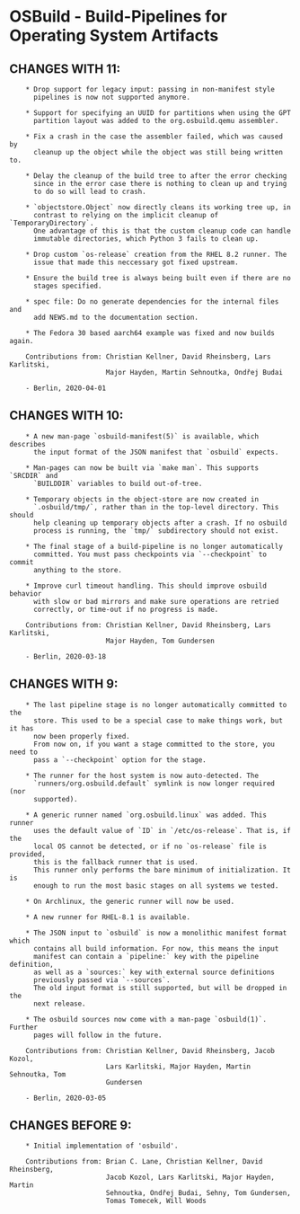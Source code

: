 # OSBuild - Build-Pipelines for Operating System Artifacts

## CHANGES WITH 11:

        * Drop support for legacy input: passing in non-manifest style
          pipelines is now not supported anymore.

        * Support for specifying an UUID for partitions when using the GPT
          partition layout was added to the org.osbuild.qemu assembler.

        * Fix a crash in the case the assembler failed, which was caused by
          cleanup up the object while the object was still being written to.

        * Delay the cleanup of the build tree to after the error checking
          since in the error case there is nothing to clean up and trying
          to do so will lead to crash.

        * `objectstore.Object` now directly cleans its working tree up, in
          contrast to relying on the implicit cleanup of `TemporaryDirectory`.
          One advantage of this is that the custom cleanup code can handle
          immutable directories, which Python 3 fails to clean up.

        * Drop custom `os-release` creation from the RHEL 8.2 runner. The
          issue that made this neccessary got fixed upstream.

        * Ensure the build tree is always being built even if there are no
          stages specified.

        * spec file: Do no generate dependencies for the internal files and
          add NEWS.md to the documentation section.

        * The Fedora 30 based aarch64 example was fixed and now builds again.

        Contributions from: Christian Kellner, David Rheinsberg, Lars Karlitski,
                            Major Hayden, Martin Sehnoutka, Ondřej Budai

        - Berlin, 2020-04-01

## CHANGES WITH 10:

        * A new man-page `osbuild-manifest(5)` is available, which describes
          the input format of the JSON manifest that `osbuild` expects.

        * Man-pages can now be built via `make man`. This supports `SRCDIR` and
          `BUILDDIR` variables to build out-of-tree.

        * Temporary objects in the object-store are now created in
          `.osbuild/tmp/`, rather than in the top-level directory. This should
          help cleaning up temporary objects after a crash. If no osbuild
          process is running, the `tmp/` subdirectory should not exist.

        * The final stage of a build-pipeline is no longer automatically
          committed. You must pass checkpoints via `--checkpoint` to commit
          anything to the store.

        * Improve curl timeout handling. This should improve osbuild behavior
          with slow or bad mirrors and make sure operations are retried
          correctly, or time-out if no progress is made.

        Contributions from: Christian Kellner, David Rheinsberg, Lars Karlitski,
                            Major Hayden, Tom Gundersen

        - Berlin, 2020-03-18

## CHANGES WITH 9:

        * The last pipeline stage is no longer automatically committed to the
          store. This used to be a special case to make things work, but it has
          now been properly fixed.
          From now on, if you want a stage committed to the store, you need to
          pass a `--checkpoint` option for the stage.

        * The runner for the host system is now auto-detected. The
          `runners/org.osbuild.default` symlink is now longer required (nor
          supported).

        * A generic runner named `org.osbuild.linux` was added. This runner
          uses the default value of `ID` in `/etc/os-release`. That is, if the
          local OS cannot be detected, or if no `os-release` file is provided,
          this is the fallback runner that is used.
          This runner only performs the bare minimum of initialization. It is
          enough to run the most basic stages on all systems we tested.

        * On Archlinux, the generic runner will now be used.

        * A new runner for RHEL-8.1 is available.

        * The JSON input to `osbuild` is now a monolithic manifest format which
          contains all build information. For now, this means the input
          manifest can contain a `pipeline:` key with the pipeline definition,
          as well as a `sources:` key with external source definitions
          previously passed via `--sources`.
          The old input format is still supported, but will be dropped in the
          next release.

        * The osbuild sources now come with a man-page `osbuild(1)`. Further
          pages will follow in the future.

        Contributions from: Christian Kellner, David Rheinsberg, Jacob Kozol,
                            Lars Karlitski, Major Hayden, Martin Sehnoutka, Tom
                            Gundersen

        - Berlin, 2020-03-05

## CHANGES BEFORE 9:

        * Initial implementation of 'osbuild'.

        Contributions from: Brian C. Lane, Christian Kellner, David Rheinsberg,
                            Jacob Kozol, Lars Karlitski, Major Hayden, Martin
                            Sehnoutka, Ondřej Budai, Sehny, Tom Gundersen,
                            Tomas Tomecek, Will Woods
